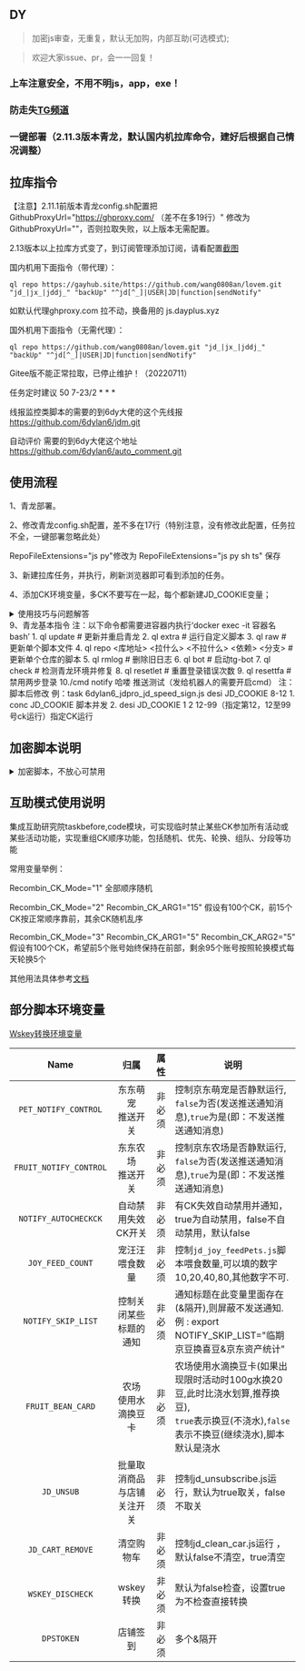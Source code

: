 
## DY

>加密js审查，无重复，默认无加购，内部互助(可选模式);

 
>欢迎大家issue、pr，会一一回复！


### 上车注意安全，不用不明js，app，exe！

### 防走失[TG频道](https://t.me/love_miya)

### 一键部署（2.11.3版本青龙，默认国内机拉库命令，建好后根据自己情况调整）

## 拉库指令

【注意】2.11.1前版本青龙config.sh配置把GithubProxyUrl="https://ghproxy.com/ （差不在多19行）" 修改为GithubProxyUrl=""，否则拉取失败，以上版本无需配置。

2.13版本以上拉库方式变了，到订阅管理添加订阅，请看配置[截图](https://github.com/6dylan6/jdpro/issues/251)

国内机用下面指令（带代理）：

```
ql repo https://gayhub.site/https://github.com/wang0808an/lovem.git "jd_|jx_|jddj_" "backUp" "^jd[^_]|USER|JD|function|sendNotify"

```
如默认代理ghproxy.com 拉不动，换备用的 js.dayplus.xyz

国外机用下面指令（无需代理）：

```
ql repo https://github.com/wang0808an/lovem.git "jd_|jx_|jddj_" "backUp" "^jd[^_]|USER|JD|function|sendNotify"

```

Gitee版不能正常拉取，已停止维护！（20220711）


任务定时建议 50 7-23/2 * * *  


线报监控类脚本的需要的到6dy大佬的这个先线报 https://github.com/6dylan6/jdm.git

自动评价 需要的到6dy大佬这个地址 https://github.com/6dylan6/auto_comment.git


## 使用流程

1、青龙部署。

2、修改青龙config.sh配置，差不多在17行（特别注意，没有修改此配置，任务拉不全，一键部署忽略此处）

RepoFileExtensions="js py"修改为 RepoFileExtensions="js py sh ts" 保存

3、新建拉库任务，并执行，刷新浏览器即可看到添加的任务。

4、添加CK环境变量，多CK不要写在一起，每个都新建JD_COOKIE变量；



<details>
<summary>使用技巧与问题解答</summary>
<pre><code>

1、涉及兑换或需要抢的可以配置任务并发，就是全部一起跑。

并发配置方法：

在任务后面加conc JD_COOKIE

如 task XXXXX.js conc JD_COOKIE

任务分组运行方法：

在任务后面加desi JD_COOKIE 需要运行的ck序号

如 task XXXX.js desi JD_COOKIE 1-10  前10个一组运行，2 8 9就是第2/8/9序号的ck执行，以此类推。

2、极速版签到建议并发，号多跑很久的，一个号要30多分钟。。

task 6dylan6_jdpro_jd_speed_sign.js conc JD_COOKIE （具体任务路径不同版本不一样，按自己的写）

3、保价建议并发，否则可能前几个号正常跑，后面会报频繁！

task 6dylan6_jdpro_jd_price.js conc JD_COOKIE

4、通知支持一对一推送和显示备注，还有分组通知等用法参考[notify.md](./notify.md)

备注显示变量如下

export NOTIFY_SHOWNAMETYPE="1"    不做任何变动

export NOTIFY_SHOWNAMETYPE="2"    效果是 :  账号名称：别名(备注)	

export NOTIFY_SHOWNAMETYPE="3"    效果是 :  账号名称：pin(备注)

export NOTIFY_SHOWNAMETYPE="4"    效果是 :  账号名称：备注

5、因为青龙有随机延时（可以在配置文件设置为0，默认300秒），所以涉及准点运行的任务，最后加now，如果是desi或conc不用加也会准时跑。

6、青龙系统通知（新增删除任务、登录等通知），需把通知变量写到config.sh文件，在环境变量里只发脚本运行通知哈。

7、如果通知文件发现和库里的不一致，那是被青龙自带的覆盖了，手动拷贝一份到deps目录下。

8、建议调整任务运行超时时间，青龙默认1小时有些脚本跑不完就被强制kill，config.sh里配置。CommandTimeoutTime="3h"  即改为3小时，根据自己的号数量调整。
</code></pre>
</details>
9、青龙基本指令
注：以下命令都需要进容器内执行‘docker exec -it 容器名 bash’
1. ql update                                                      # 更新并重启青龙
2.  ql extra                                                         # 运行自定义脚本
3.  ql raw <fileurl>                                            # 更新单个脚本文件
4.  ql repo <库地址> <拉什么> <不拉什么> <依赖> <分支>   # 更新单个仓库的脚本
5.  ql rmlog <days>                                           # 删除旧日志
6.  ql bot                                                              # 启动tg-bot
7.  ql check                                                          # 检测青龙环境并修复
8.  ql resetlet                                                      # 重置登录错误次数
9.  ql resettfa                                                      # 禁用两步登录
10./cmd notify 哈喽             推送测试（发给机器人的需要开启cmd）
注：脚本后修改  例：task 6dylan6_jdpro_jd_speed_sign.js desi JD_COOKIE 8-12
1. conc JD_COOKIE                                           脚本并发
2. desi JD_COOKIE 1 2 12-99（指定第12，12至99号ck运行）指定CK运行


## 加密脚本说明

<details>
<summary>加密脚本，不放心可禁用</summary>
<pre><code>
加密的会在任务后添加加密标识
开卡系列都加密 
</code></pre>
</details>

## 互助模式使用说明

集成互助研究院taskbefore,code模块，可实现临时禁止某些CK参加所有活动或某些活动功能，实现重组CK顺序功能，包括随机、优先、轮换、组队、分段等功能

常用变量举例：

Recombin_CK_Mode="1"  全部顺序随机

Recombin_CK_Mode="2" Recombin_CK_ARG1="15" 假设有100个CK，前15个CK按正常顺序靠前，其余CK随机乱序

Recombin_CK_Mode="3" Recombin_CK_ARG1="5" Recombin_CK_ARG2="5"  假设有100个CK，希望前5个账号始终保持在前部，剩余95个账号按照轮换模式每天轮换5个

其他用法具体参考[文档](https://docs.qq.com/doc/DTXh6QUVjRXJ1TFdN)


## 部分脚本环境变量

[Wskey转换环境变量](https://github.com/Zy143L/wskey)

|             Name             |             归属             |  属性  | 说明                                                         |
| :--------------------------: | :--------------------------: | :----: | ------------------------------------------------------------ |
|     `PET_NOTIFY_CONTROL`     |     东东萌宠<br>推送开关     | 非必须 | 控制京东萌宠是否静默运行,<br>`false`为否(发送推送通知消息),`true`为是(即：不发送推送通知消息) |
|    `FRUIT_NOTIFY_CONTROL`    |     东东农场<br>推送开关     | 非必须 | 控制京东农场是否静默运行,<br>`false`为否(发送推送通知消息),`true`为是(即：不发送推送通知消息) |
|    `NOTIFY_AUTOCHECKCK`    |       自动禁用失效CK开关  | 非必须 | 有CK失效自动禁用并通知，true为自动禁用，false不自动禁用，默认false |
|       `JOY_FEED_COUNT`       |        宠汪汪喂食数量        | 非必须 | 控制`jd_joy_feedPets.js`脚本喂食数量,可以填的数字10,20,40,80,其他数字不可. |
|       `NOTIFY_SKIP_LIST`       |        控制关闭某些标题的通知  | 非必须 | 通知标题在此变量里面存在(&隔开),则屏蔽不发送通知.例 : export NOTIFY_SKIP_LIST="临期京豆换喜豆&京东资产统计" |
|      `FRUIT_BEAN_CARD`       |    农场<br>使用水滴换豆卡    | 非必须 | 农场使用水滴换豆卡(如果出现限时活动时100g水换20豆,此时比浇水划算,推荐换豆),<br>`true`表示换豆(不浇水),`false`表示不换豆(继续浇水),脚本默认是浇水 |
|       `JD_UNSUB`             |      批量取消商品与店铺关注开关      | 非必须 | 控制jd_unsubscribe.js运行，默认为true取关，false不取关 |
|       `JD_CART_REMOVE`       |      清空购物车      | 非必须 | 控制jd_clean_car.js运行 ，默认false不清空，true清空 |
|   `WSKEY_DISCHECK`           |     wskey转换     | 非必须 | 默认为false检查，设置true为不检查直接转换 |
|   `DPSTOKEN`           |     店铺签到     | 非必须 | 多个&隔开 |




